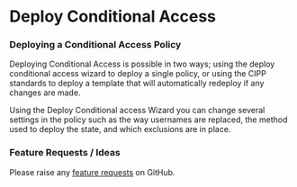 # Deploy Conditional Access

### Deploying a Conditional Access Policy

Deploying Conditional Access is possible in two ways; using the deploy conditional access wizard to deploy a single policy, or using the CIPP standards to deploy a template that will automatically redeploy if any changes are made.

Using the Deploy Conditional access Wizard you can change several settings in the policy such as the way usernames are replaced, the method used to deploy the state, and which exclusions are in place.



### Feature Requests / Ideas

Please raise any [feature requests](https://github.com/KelvinTegelaar/CIPP/issues/new?assignees=\&labels=enhancement%2Cno-priority\&projects=\&template=feature.yml\&title=%5BFeature+Request%5D%3A+) on GitHub.
